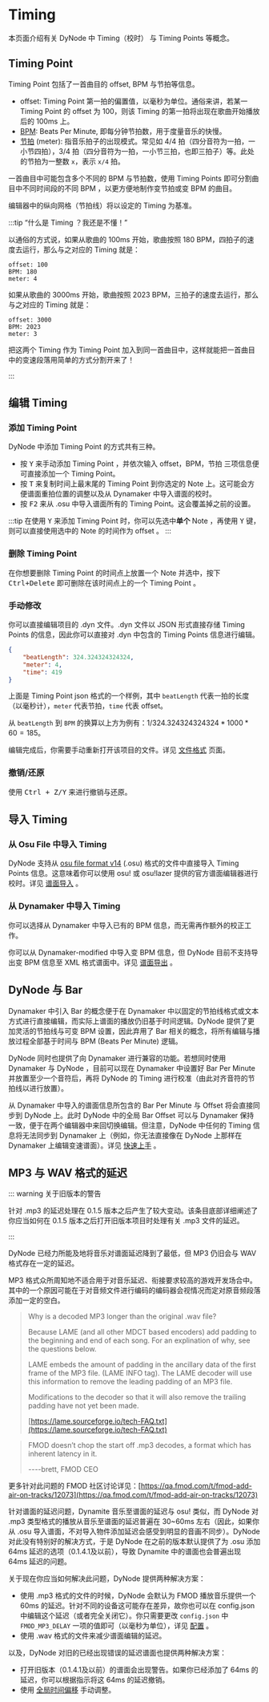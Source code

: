 # Timing

本页面介绍有关 DyNode 中 Timing（校时） 与 Timing Points 等概念。

## Timing Point

Timing Point 包括了一首曲目的 offset, BPM 与节拍等信息。

* offset: Timing Point 第一拍的偏置值，以毫秒为单位。通俗来讲，若某一 Timing Point 的 offset 为 100，则该 Timing 的第一拍将出现在歌曲开始播放后的 100ms 上。
* [BPM](https://zh.wikipedia.org/zh-hans/%E9%80%9F%E5%BA%A6_(%E9%9F%B3%E6%A8%82)#%E9%87%8F%E5%BA%A6%E9%9F%B3%E6%A8%82%E9%80%9F%E5%BA%A6): Beats Per Minute, 即每分钟节拍数，用于度量音乐的快慢。
* [节拍](https://zh.wikipedia.org/zh-hans/%E8%8A%82%E6%8B%8D) (meter): 指音乐拍子的出现模式。常见如 4/4 拍（四分音符为一拍，一小节四拍），3/4 拍（四分音符为一拍，一小节三拍，也即三拍子）等。此处的节拍为一整数 `x`，表示 `x/4` 拍。

一首曲目中可能包含多个不同的 BPM 与节拍数，使用 Timing Points 即可分割曲目中不同时间段的不同 BPM ，以更方便地制作变节拍或变 BPM 的曲目。

编辑器中的纵向网格（节拍线）将以设定的 Timing 为基准。

:::tip “什么是 Timing ？我还是不懂！”

以通俗的方式说，如果从歌曲的 100ms 开始，歌曲按照 180 BPM，四拍子的速度去运行，那么与之对应的 Timing 就是：
```
offset: 100
BPM: 180
meter: 4
```

如果从歌曲的 3000ms 开始，歌曲按照 2023 BPM，三拍子的速度去运行，那么与之对应的 Timing 就是：
```
offset: 3000
BPM: 2023
meter: 3
```

把这两个 Timing 作为 Timing Point 加入到同一首曲目中，这样就能把一首曲目中的变速段落用简单的方式分割开来了！

:::

## 编辑 Timing

### 添加 Timing Point

DyNode 中添加 Timing Point 的方式共有三种。

* 按 <kbd>Y</kbd> 来手动添加 Timing Point ，并依次输入 offset，BPM，节拍 三项信息便可直接添加一个 Timing Point。
* 按 <kbd>T</kbd> 来复制时间上最末尾的 Timing Point 到你选定的 Note 上。这可能会方便谱面重拍位置的调整以及从 Dynamaker 中导入谱面的校时。
* 按 <kbd>F2</kbd> 来从 .osu 中导入谱面所有的 Timing Point。这会覆盖掉之前的设置。

:::tip
在使用 <kbd>Y</kbd> 来添加 Timing Point 时，你可以先选中**单个** Note ，再使用 <kbd>Y</kbd> 键，则可以直接使用选中的 Note 的时间作为 offset 。
:::

### 删除 Timing Point

在你想要删除 Timing Point 的时间点上放置一个 Note 并选中，按下 <kbd>Ctrl+Delete</kbd> 即可删除在该时间点上的一个 Timing Point 。

### 手动修改

你可以直接编辑项目的 .dyn 文件。.dyn 文件以 JSON 形式直接存储 Timing Points 的信息，因此你可以直接对 .dyn 中包含的 Timing Points 信息进行编辑。

```json
{
    "beatLength": 324.324324324324,
    "meter": 4,
    "time": 419
}
```

上面是 Timing Point json 格式的一个样例，其中 `beatLength` 代表一拍的长度（以毫秒计），`meter` 代表节拍，`time` 代表 offset。

从 `beatLength` 到 `BPM` 的换算以上方为例有：$1 / 324.324324324324 * 1000 * 60 = 185$。

编辑完成后，你需要手动重新打开该项目的文件。详见 [文件格式](/guide/file-formats) 页面。

### 撤销/还原

使用 <kbd>Ctrl + Z/Y</kbd> 来进行撤销与还原。

## 导入 Timing

### 从 Osu File 中导入 Timing

DyNode 支持从 [osu file format v14](https://osu.ppy.sh/wiki/zh/Client/File_formats/Osu_%28file_format%29) (.osu) 格式的文件中直接导入 Timing Points 信息。这意味着你可以使用 osu! 或 osu!lazer 提供的官方谱面编辑器进行校时。详见 [谱面导入](/guide/import.html#导入-osu-谱面) 。

### 从 Dynamaker 中导入 Timing

你可以选择从 Dynamaker 中导入已有的 BPM 信息，而无需再作额外的校正工作。

你可以从 Dynamaker-modified 中导入变 BPM 信息，但 DyNode 目前不支持导出变 BPM 信息至 XML 格式谱面中。详见 [谱面导出](/guide/export.html) 。

## DyNode 与 Bar

Dynamaker 中引入 Bar 的概念便于在 Dynamaker 中以固定的节拍线格式或文本方式进行直接编辑，而实际上谱面的播放仍旧基于时间逻辑。DyNode 提供了更加灵活的节拍线与可变 BPM 设置，因此弃用了 Bar 相关的概念，将所有编辑与播放过程全部基于时间与 BPM (Beats Per Minute) 逻辑。

DyNode 同时也提供了向 Dynamaker 进行兼容的功能。若想同时使用 Dynamaker 与 DyNode ，目前可以现在 Dynamaker 中设置好 Bar Per Minute 并放置至少一个音符后，再将 DyNode 的 Timing 进行校准（由此对齐音符的节拍线以进行放置）。

从 Dynamaker 中导入的谱面信息所包含的 Bar Per Minute 与 Offset 将会直接同步到 DyNode 上。此时 DyNode 中的全局 Bar Offset 可以与 Dynamaker 保持一致，便于在两个编辑器中来回切换编辑。但注意，DyNode 中任何的 Timing 信息将无法同步到 Dynamaker 上（例如，你无法直接像在 DyNode 上那样在 Dynamaker 上编辑变速谱面）。详见 [快速上手](/guide/getting-started.md) 。

## MP3 与 WAV 格式的延迟

::: warning 关于旧版本的警告

针对 .mp3 的延迟处理在 0.1.5 版本之后产生了较大变动。该条目底部详细阐述了你应当如何在 0.1.5 版本之后打开旧版本项目时处理有关 .mp3 文件的延迟。

:::

DyNode 已经力所能及地将音乐对谱面延迟降到了最低，但 MP3 仍旧会与 WAV 格式存在一定的延迟。

MP3 格式众所周知地不适合用于对音乐延迟、衔接要求较高的游戏开发场合中。其中的一个原因可能在于对音频文件进行编码的编码器会视情况而定对原音频段落添加一定的空白。

> Why is a decoded MP3 longer than the original .wav file?
>
> Because LAME (and all other MDCT based encoders) add padding to the beginning and end of each song.  For an explination of why, see the questions below.
>
> LAME embeds the amount of padding in the ancillary data of the first frame of the MP3 file. (LAME INFO tag). The LAME decoder will use this information to remove the leading padding of an MP3 file.  
>
> Modifications to the decoder so that it will also remove the trailing padding have not yet been made. 
>
> [https://lame.sourceforge.io/tech-FAQ.txt](https://lame.sourceforge.io/tech-FAQ.txt)

> FMOD doesn’t chop the start off .mp3 decodes, a format which has inherent latency in it.
> 
> ----brett, FMOD CEO

更多针对此问题的 FMOD 社区讨论详见：[https://qa.fmod.com/t/fmod-add-air-on-tracks/12073](https://qa.fmod.com/t/fmod-add-air-on-tracks/12073)

针对谱面的延迟问题，Dynamite 音乐至谱面的延迟与 osu! 类似，而 DyNode 对 .mp3 类型格式的播放从音乐至谱面的延迟普遍在 30~60ms 左右（因此，如果你从 .osu 导入谱面，不对导入物件添加延迟会感受到明显的音画不同步）。DyNode 对此没有特别好的解决方式，于是 DyNode 在之前的版本默认提供了为 .osu 添加 64ms 延迟的选项（0.1.4.1及以前），导致 Dynamite 中的谱面也会普遍出现 64ms 延迟的问题。

关于现在你应当如何解决此问题，DyNode 提供两种解决方案：

* 使用 .mp3 格式的文件的时候，DyNode 会默认为 FMOD 播放音乐提供一个 60ms 的延迟。针对不同的设备这可能存在差异，故你也可以在 config.json 中编辑这个延迟（或者完全关闭它）。你只需要更改 `config.json` 中 `FMOD_MP3_DELAY` 一项的值即可（以毫秒为单位），详见 [配置](/guide/configuration.html#fmod-mp3-delay) 。
* 使用 .wav 格式的文件来减少谱面编辑的延迟。

以及，DyNode 对旧的已经出现错误的延迟谱面也提供两种解决方案：

* 打开旧版本（0.1.4.1及以前）的谱面会出现警告。如果你已经添加了 64ms 的延迟，你可以根据指示将这 64ms 的延迟撤销。
* 使用 [全局时间偏移](/guide/edit#全局时间偏移) 手动调整。
